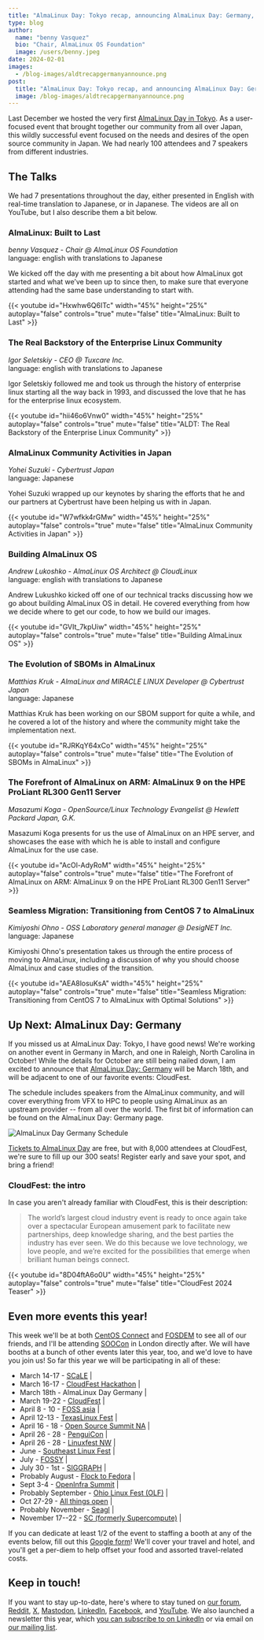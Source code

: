```yaml
---
title: "AlmaLinux Day: Tokyo recap, announcing AlmaLinux Day: Germany, and more!"
type: blog
author:
  name: "benny Vasquez"
  bio: "Chair, AlmaLinux OS Foundation"
  image: /users/benny.jpeg
date: 2024-02-01
images:
  - /blog-images/aldtrecapgermanyannounce.png
post:
  title: "AlmaLinux Day: Tokyo recap, and announcing AlmaLinux Day: Germany, and more!"
  image: /blog-images/aldtrecapgermanyannounce.png
---
```


Last December we hosted the very first [AlmaLinux Day in Tokyo](https://almalinux.org/aldt-2023/). As a user-focused event that brought together our community from all over Japan, this wildly successful event focused on the needs and desires of the open source community in Japan. We had nearly 100 attendees and 7 speakers from different industries.

## The Talks

We had 7 presentations throughout the day, either presented in English with real-time translation to Japanese, or in Japanese. The videos are all on YouTube, but I also describe them a bit below.

### AlmaLinux: Built to Last

<em>benny Vasquez - Chair @ AlmaLinux OS Foundation</em><br />
language: english with translations to Japanese

We kicked off the day with me presenting a bit about how AlmaLinux got started and what we’ve been up to since then, to make sure that everyone attending had the same base understanding to start with.

{{< youtube id="Hxwhw6Q6ITc" width="45%" height="25%" autoplay="false" controls="true" mute="false" title="AlmaLinux: Built to Last" >}}

### The Real Backstory of the Enterprise Linux Community

<em>Igor Seletskiy - CEO @ Tuxcare Inc.</em><br />
language: english with translations to Japanese

Igor Seletskiy followed me and took us through the history of enterprise linux starting all the way back in 1993, and discussed the love that he has for the enterprise linux ecosystem.

{{< youtube id="hii46o6Vnw0" width="45%" height="25%" autoplay="false" controls="true" mute="false" title="ALDT: The Real Backstory of the Enterprise Linux Community" >}}

### AlmaLinux Community Activities in Japan

<em>Yohei Suzuki - Cybertrust Japan</em><br />
language: Japanese

Yohei Suzuki wrapped up our keynotes by sharing the efforts that he and our partners at Cybertrust have been helping us with in Japan.

{{< youtube id="W7wfkk4rGMw" width="45%" height="25%" autoplay="false" controls="true" mute="false" title="AlmaLinux Community Activities in Japan" >}}

### Building AlmaLinux OS

<em>Andrew Lukoshko - AlmaLinux OS Architect @ CloudLinux</em><br />
language: english with translations to Japanese

Andrew Lukushko kicked off one of our technical tracks discussing how we go about building AlmaLinux OS in detail. He covered everything from how we decide where to get our code, to how we build our images.

{{< youtube id="GVIt_7kpUiw" width="45%" height="25%" autoplay="false" controls="true" mute="false" title="Building AlmaLinux OS" >}}

### The Evolution of SBOMs in AlmaLinux

<em>Matthias Kruk - AlmaLinux and MIRACLE LINUX Developer @ Cybertrust Japan</em><br />
language: Japanese

Matthias Kruk has been working on our SBOM support for quite a while, and he covered a lot of the history and where the community might take the implementation next.

{{< youtube id="RJRKqY64xCo" width="45%" height="25%" autoplay="false" controls="true" mute="false" title="The Evolution of SBOMs in AlmaLinux" >}}

### The Forefront of AlmaLinux on ARM: AlmaLinux 9 on the HPE ProLiant RL300 Gen11 Server

<em>Masazumi Koga - OpenSource/Linux Technology Evangelist @ Hewlett Packard Japan, G.K.</em><br />

Masazumi Koga presents for us the use of AlmaLinux on an HPE server, and showcases the ease with which he is able to install and configure AlmaLinux for the use case.

{{< youtube id="AcOl-AdyRoM" width="45%" height="25%" autoplay="false" controls="true" mute="false" title="The Forefront of AlmaLinux on ARM: AlmaLinux 9 on the HPE ProLiant RL300 Gen11 Server" >}}

### Seamless Migration: Transitioning from CentOS 7 to AlmaLinux

<em>Kimiyoshi Ohno - OSS Laboratory general manager @ DesigNET Inc.</em><br />
language: Japanese

Kimiyoshi Ohno's presentation takes us through the entire process of moving to AlmaLinux, including a discussion of why you should choose AlmaLinux and case studies of the transition.

{{< youtube id="AEA8losuKsA" width="45%" height="25%" autoplay="false" controls="true" mute="false" title="Seamless Migration: Transitioning from CentOS 7 to AlmaLinux with Optimal Solutions" >}}

## Up Next: AlmaLinux Day: Germany

If you missed us at AlmaLinux Day: Tokyo, I have good news! We're working on another event in Germany in March, and one in Raleigh, North Carolina in October! While the details for October are still being nailed down, I am excited to announce that [AlmaLinux Day: Germany](/almalinux-day-germany-2024/) will be March 18th, and will be adjacent to one of our favorite events: CloudFest.

The schedule includes speakers from the AlmaLinux community, and will cover everything from VFX to HPC to people using AlmaLinux as an upstream provider -- from all over the world. The first bit of information can be found on the AlmaLinux Day: Germany page.

![AlmaLinux Day Germany Schedule](/landingpages/aldg-2024/aldg-2024-schedule.png)

[Tickets to AlmaLinux Day](https://eventyay.com/e/c9789850) are free, but with 8,000 attendees at CloudFest, we're sure to fill up our 300 seats! Register early and save your spot, and bring a friend!

### CloudFest: the intro

In case you aren't already familiar with CloudFest, this is their description:

> The world’s largest cloud industry event is ready to once again take over a spectacular European amusement park to facilitate new partnerships, deep knowledge sharing, and the best parties the industry has ever seen. We do this because we love technology, we love people, and we’re excited for the possibilities that emerge when brilliant human beings connect.

{{< youtube id="8D04ftA6o0U" width="45%" height="25%" autoplay="false" controls="true" mute="false" title="CloudFest 2024 Teaser" >}}

## Even more events this year!

This week we'll be at both [CentOS Connect](https://connect.centos.org/) and [FOSDEM](https://fosdem.org/2024/) to see all of our friends, and I'll be attending [SOOCon](https://openuk.uk/soocon/) in London directly after. We will have booths at a bunch of other events later this year, too, and we'd love to have you join us! So far this year we will be participating in all of these:

- March 14-17 - [SCaLE](https://www.socallinuxexpo.org/) |
- March 16-17 - [CloudFest Hackathon](https://hackathon.cloudfest.com/project/securing-more-infrastructure-by-easing-os-upgrades/) |
- March 18th - AlmaLinux Day Germany |
- March 19-22 - [CloudFest](https://www.cloudfest.com/) |
- April 8 - 10 - [FOSS asia](https://fossasia.org/) |
- April 12-13 - [TexasLinux Fest](https://texaslinuxfest.org/) |
- April 16 - 18 - [Open Source Summit NA](https://events.linuxfoundation.org/open-source-summit-north-america/) |
- April 26 - 28 - [PenguiCon](https://2024.penguicon.org/) |
- April 26 - 28 - [Linuxfest NW](https://linuxfestnorthwest.org/) |
- June - [Southeast Linux Fest](https://southeastlinuxfest.org/) |
- July - [FOSSY](https://fossy.us/) |
- July 30 - 1st - [SIGGRAPH](https://s2024.siggraph.org/exhibit-at-siggraph/) |
- Probably August - [Flock to Fedora](https://flocktofedora.org/) |
- Sept 3-4 - [OpenInfra Summit](https://openinfra.dev/blog/openinfra-events-2024) |
- Probably September - [Ohio Linux Fest (OLF)](https://olfconference.org/) |
- Oct 27-29 - [All things open](https://allthingsopen.org/) |
- Probably November - [Seagl](https://seagl.org/) |
- November 17--22 - [SC (formerly Supercompute)](https://supercomputing.org/) |

If you can dedicate at least 1/2 of the event to staffing a booth at any of the events below, fill out this [Google form](https://docs.google.com/forms/d/1cQ0YQiAcRZXPnDqiHak-AXmsjEBz-IQE8s8jbPLykds/edit)! We'll cover your travel and hotel, and you'll get a per-diem to help offset your food and assorted travel-related costs.

## Keep in touch!

If you want to stay up-to-date, here's where to stay tuned on [our forum](https://forums.almalinux.org/), [Reddit](https://www.reddit.com/r/AlmaLinux/), [X](https://twitter.com/AlmaLinux), [Mastodon](https://fosstodon.org/@almalinux/), [LinkedIn](https://www.linkedin.com/company/80320905/), [Facebook](https://www.facebook.com/AlmaLinux), and [YouTube](https://www.youtube.com/channel/UCt9lpkqUPp1FUEi9uqVlPQA). We also launched a newsletter this year, which [you can subscribe to on LinkedIn](https://www.linkedin.com/newsletters/almalinux-news-7123058222835376128/) or via email on [our mailing list](https://lists.almalinux.org/postorius/lists/newsletters.lists.almalinux.org/).
